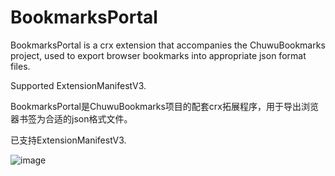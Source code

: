 BookmarksPortal
==============
BookmarksPortal is a crx extension that accompanies the ChuwuBookmarks project, used to export browser bookmarks into appropriate json format files.  

Supported ExtensionManifestV3.


BookmarksPortal是ChuwuBookmarks项目的配套crx拓展程序，用于导出浏览器书签为合适的json格式文件。

已支持ExtensionManifestV3.


![image](https://github.com/user-attachments/assets/8f5926d1-ea9d-4f61-86b7-cd1137259366)
